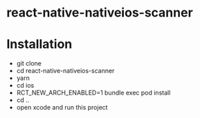 # react-native-nativeios-scanner

# Installation

- git clone
- cd react-native-nativeios-scanner
- yarn
- cd ios
- RCT_NEW_ARCH_ENABLED=1 bundle exec pod install
- cd ..
- open xcode and run this project